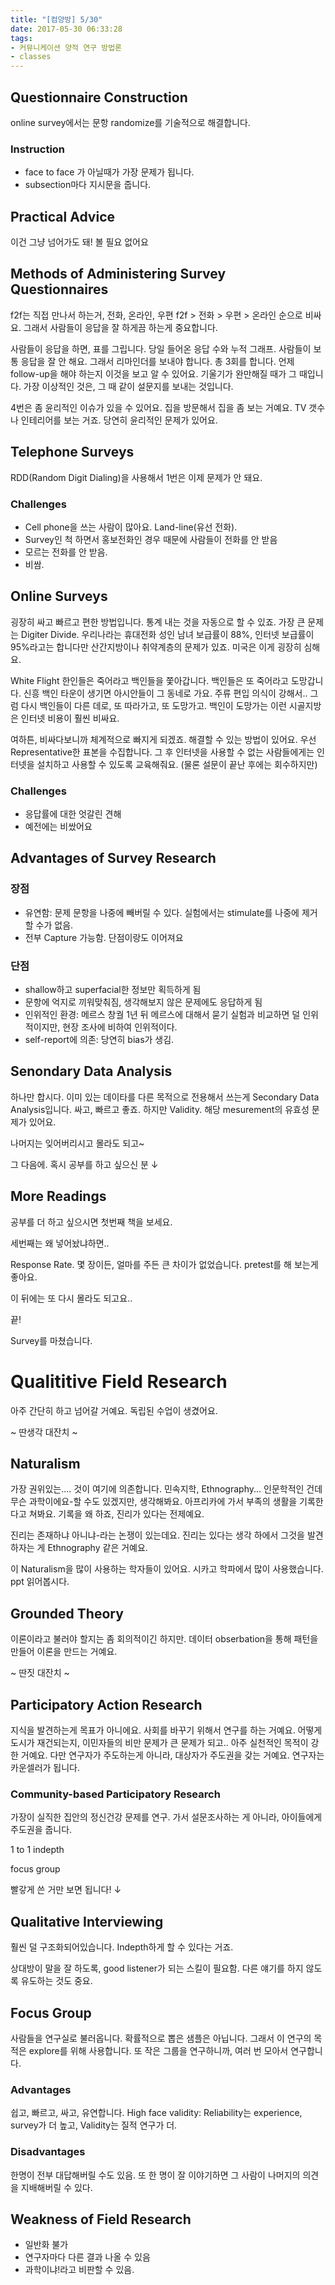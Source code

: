 ```yaml
---
title: "[컴양방] 5/30"
date: 2017-05-30 06:33:28
tags:
- 커뮤니케이션 양적 연구 방법론
- classes
---
```


## Questionnaire Construction

online survey에서는 문항 randomize를 기술적으로 해결합니다.

### Instruction

* face to face 가 아닐때가 가장 문제가 됩니다.
* subsection마다 지시문을 줍니다.
<!-- more -->
## Practical Advice

이건 그냥 넘어가도 돼!
볼 필요 없어요

## Methods of Administering Survey Questionnaires

f2f는 직접 만나서 하는거, 전화, 온라인, 우편
f2f > 전화 > 우편 > 온라인 순으로 비싸요.
그래서 사람들이 응답을 잘 하게끔 하는게 중요합니다.

사람들이 응답을 하면, 표를 그립니다.
당일 들어온 응답 수와 누적 그래프.
사람들이 보통 응답을 잘 안 해요.
그래서 리마인더를 보내야 합니다.
총 3회를 합니다.
언제 follow-up을 해야 하는지 이것을 보고 알 수 있어요.
기울기가 완만해질 때가 그 때입니다.
가장 이상적인 것은, 그 때 같이 설문지를 보내는 것입니다.

4번은 좀 윤리적인 이슈가 있을 수 있어요.
집을 방문해서 집을 좀 보는 거예요.
TV 갯수나 인테리어를 보는 거죠.
당연히 윤리적인 문제가 있어요.

## Telephone Surveys

RDD(Random Digit Dialing)을 사용해서 1번은 이제 문제가 안 돼요.

### Challenges

* Cell phone을 쓰는 사람이 많아요. Land-line(유선 전화).
* Survey인 척 하면서 홍보전화인 경우 때문에 사람들이 전화를 안 받음
* 모르는 전화를 안 받음.
* 비쌈.

## Online Surveys

굉장히 싸고 빠르고 편한 방법입니다.
통계 내는 것을 자동으로 할 수 있죠.
가장 큰 문제는 Digiter Divide.
우리나라는 휴대전화 성인 남녀 보급률이 88%, 인터넷 보급률이 95%라고는 합니다만
산간지방이나 취약계층의 문제가 있죠.
미국은 이게 굉장히 심해요.

White Flight
한인들은 죽어라고 백인들을 쫓아갑니다.
백인들은 또 죽어라고 도망갑니다.
신흥 백인 타운이 생기면 아시안들이 그 동네로 가요.
주류 편입 의식이 강해서..
그럼 다시 백인들이 다른 데로, 또 따라가고, 또 도망가고.
백인이 도망가는 이런 시골지방은 인터넷 비용이 훨씬 비싸요.

여하튼, 비싸다보니까 체계적으로 빠지게 되겠죠.
해결할 수 있는 방법이 있어요.
우선 Representative한 표본을 수집합니다.
그 후 인터넷을 사용할 수 없는 사람들에게는 인터넷을 설치하고 사용할 수 있도록 교육해줘요.
(물론 설문이 끝난 후에는 회수하지만)

### Challenges

* 응답률에 대한 엇갈린 견해
* 예전에는 비쌌어요


## Advantages of Survey Research

### 장점

* 유연함: 문제 문항을 나중에 빼버릴 수 있다. 실험에서는 stimulate를 나중에 제거할 수가 없음.
* 전부 Capture 가능함. 단점이랑도 이어져요

### 단점
* shallow하고 superfacial한 정보만 획득하게 됨
* 문항에 억지로 끼워맞춰짐, 생각해보지 않은 문제에도 응답하게 됨
* 인위적인 환경: 메르스 창궐 1년 뒤 메르스에 대해서 묻기
실험과 비교하면 덜 인위적이지만, 현장 조사에 비하여 인위적이다.
* self-report에 의존: 당연히 bias가 생김.

## Senondary Data Analysis

하나만 합시다.
이미 있는 데이타를 다른 목적으로 전용해서 쓰는게 Secondary Data Analysis입니다.
싸고, 빠르고 좋죠.
하지만 Validity.
해당 mesurement의 유효성 문제가 있어요.

나머지는 잊어버리시고 몰라도 되고~

그 다음에.
혹시 공부를 하고 싶으신 분 &darr;

## More Readings

공부를 더 하고 싶으시면 첫번째 책을 보세요.

세번째는 왜 넣어놨냐하면..

Response Rate.
몇 장이든, 얼마를 주든 큰 차이가 없었습니다.
pretest를 해 보는게 좋아요.

이 뒤에는 또 다시 몰라도 되고요..

끝!

Survey를 마쳤습니다.

# Qualititive Field Research

아주 간단히 하고 넘어갈 거예요.
독립된 수업이 생겼어요.

~ 딴생각 대잔치 ~

## Naturalism

가장 권위있는.... 것이 여기에 의존합니다.
민속지학, Ethnography...
인문학적인 건데 무슨 과학이에요-할 수도 있겠지만, 생각해봐요.
아프리카에 가서 부족의 생활을 기록한다고 쳐봐요.
기록을 왜 하죠, 진리가 있다는 전제예요.

진리는 존재하냐 아니냐-라는 논쟁이 있는데요.
진리는 있다는 생각 하에서 그것을 발견하자는 게 Ethnography 같은 거예요.

이 Naturalism을 많이 사용하는 학자들이 있어요.
시카고 학파에서 많이 사용했습니다.
ppt 읽어봅시다.

## Grounded Theory

이론이라고 불러야 할지는 좀 회의적이긴 하지만.
데이터 obserbation을 통해 패턴을 만들어 이론을 만드는 거예요.

~ 딴짓 대잔치 ~

## Participatory Action Research

지식을 발견하는게 목표가 아니에요.
사회를 바꾸기 위해서 연구를 하는 거예요.
어떻게 도시가 재건되는지, 이민자들의 비만 문제가 큰 문제가 되고..
아주 실천적인 목적이 강한 거예요.
다만 연구자가 주도하는게 아니라, 대상자가 주도권을 갖는 거예요.
연구자는 카운셀러가 됩니다.

### Community-based Participatory Research

가장이 실직한 집안의 정신건강 문제를 연구.
가서 설문조사하는 게 아니라, 아이들에게 주도권을 줍니다.

1 to 1 indepth

focus group

빨갛게 쓴 거만 보면 됩니다! &darr;

## Qualitative Interviewing

훨씬 덜 구조화되어있습니다.
Indepth하게 할 수 있다는 거죠.

상대방이 말을 잘 하도록, good listener가 되는 스킬이 필요함.
다른 얘기를 하지 않도록 유도하는 것도 중요.

## Focus Group

사람들을 연구실로 불러옵니다.
확률적으로 뽑은 샘플은 아닙니다.
그래서 이 연구의 목적은 explore를 위해 사용합니다.
또 작은 그룹을 연구하니까, 여러 번 모아서 연구합니다.

### Advantages

쉽고, 빠르고, 싸고, 유연합니다.
High face validity: Reliability는 experience, survey가 더 높고, Validity는 질적 연구가 더.

### Disadvantages

한명이 전부 대답해버릴 수도 있음.
또 한 명이 잘 이야기하면 그 사람이 나머지의 의견을 지배해버릴 수 있다.

## Weakness of Field Research

* 일반화 불가
* 연구자마다 다른 결과 나올 수 있음
* 과학이냐!라고 비판할 수 있음.


